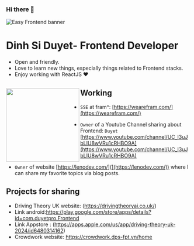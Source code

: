 ### Hi there 👋
![Easy Frontend banner](https://photos.app.goo.gl/HNKq8LVcF5WGN9Zs9)

# Dinh Si Duyet- Frontend Developer

- Open and friendly.
- Love to learn new things, especially things related to Frontend stacks.
- Enjoy working with ReactJS ❤

## Working <a href="https://github.com/DuyetQB/DuyetQB"><img align="left" width="auto" height="200" src="https://res.cloudinary.com/kimwy/image/upload/v1598840300/easyfrontend/programming_hgngx9.png"></a>

- `SSE` at fram^: [https://wearefram.com/](https://wearefram.com/)

- `Owner` of a  Youtube Channel sharing about Frontend: `Duyet` [https://www.youtube.com/channel/UC_I3uJbLIU8wVRu1cRHBO9A](https://www.youtube.com/channel/UC_I3uJbLIU8wVRu1cRHBO9A)
- `Owner` of website [https://lenodev.com/](](https://lenodev.com/)) where I can share my favorite topics via blog posts.

## Projects for sharing

- Driving Theory UK website: (https://drivingtheoryai.co.uk/)
- Link android:https://play.google.com/store/apps/details?id=com.duyetpro.Frontend
- Link Appstore : (https://apps.apple.com/us/app/driving-theory-uk-2024/id6480314162)
- Crowdwork website: https://crowdwork.dps-fpt.vn/home



<!--
**DuyetQB/DuyetQB** is a ✨ _special_ ✨ repository because its `README.md` (this file) appears on your GitHub profile.

Here are some ideas to get you started:

- 🔭 I’m currently working on ...
- 🌱 I’m currently learning ...
- 👯 I’m looking to collaborate on ...
- 🤔 I’m looking for help with ...
- 💬 Ask me about ...
- 📫 How to reach me: ...
- 😄 Pronouns: ...
- ⚡ Fun fact: ...
-->

